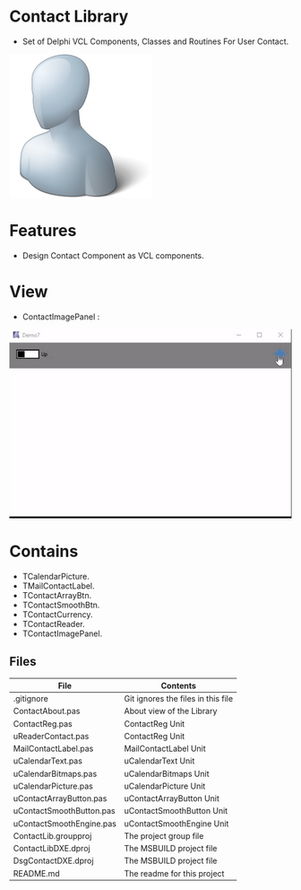 # Contact Library
- Set of Delphi VCL Components, Classes and Routines For User Contact. 

![](Contact-Library.png) 



# Features  

- Design Contact Component as VCL components.

# View
- ContactImagePanel :

![](View/ContactImagePanel.gif)



# Contains 

- TCalendarPicture.
- TMailContactLabel.
- TContactArrayBtn.
- TContactSmoothBtn.
- TContactCurrency.
- TContactReader.
- TContactImagePanel.

## Files

| File | Contents | 
| --- | --- |
| .gitignore | Git ignores the files in this file |
| ContactAbout.pas | About view of the Library |
| ContactReg.pas |ContactReg Unit | 
| uReaderContact.pas |ContactReg Unit |
| MailContactLabel.pas |MailContactLabel Unit |
| uCalendarText.pas |uCalendarText Unit |
| uCalendarBitmaps.pas |uCalendarBitmaps Unit |
| uCalendarPicture.pas |uCalendarPicture Unit |
| uContactArrayButton.pas |uContactArrayButton Unit |
| uContactSmoothButton.pas |uContactSmoothButton Unit |
| uContactSmoothEngine.pas |uContactSmoothEngine Unit |
| ContactLib.groupproj | The project group file |
| ContactLibDXE.dproj | The MSBUILD project file |
| DsgContactDXE.dproj | The MSBUILD project file |
| README.md | The readme for this project |


